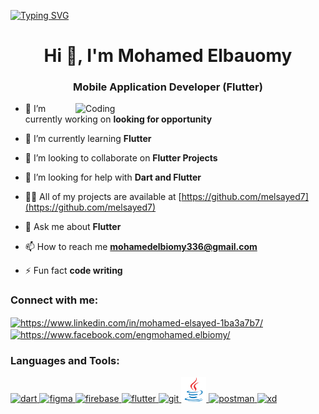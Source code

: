 [![Typing SVG](https://readme-typing-svg.herokuapp.com?font=Fira+Code&pause=1000&width=435&lines=welcome+to+my+github+profile)](https://git.io/typing-svg)
<h1 align="center">Hi 👋, I'm Mohamed Elbauomy</h1>
<h3 align="center">Mobile Application Developer (Flutter)</h3>
<img align="right" alt="Coding" width="400" src="https://cdn.dribbble.com/users/1162077/screenshots/3848914/programmer.gif">

- 🔭 I’m currently working on **looking for opportunity**

- 🌱 I’m currently learning **Flutter**

- 👯 I’m looking to collaborate on **Flutter Projects**

- 🤝 I’m looking for help with **Dart and Flutter**

- 👨‍💻 All of my projects are available at [https://github.com/melsayed7](https://github.com/melsayed7)

- 💬 Ask me about **Flutter**

- 📫 How to reach me **mohamedelbiomy336@gmail.com**

- ⚡ Fun fact **code writing**

<h3 align="left">Connect with me:</h3>
<p align="left">
<a href="https://linkedin.com/in/https://www.linkedin.com/in/mohamed-elsayed-1ba3a7b7/" target="blank"><img align="center" src="https://raw.githubusercontent.com/rahuldkjain/github-profile-readme-generator/master/src/images/icons/Social/linked-in-alt.svg" alt="https://www.linkedin.com/in/mohamed-elsayed-1ba3a7b7/" height="30" width="40" /></a>
<a href="https://fb.com/https://www.facebook.com/engmohamed.elbiomy/" target="blank"><img align="center" src="https://raw.githubusercontent.com/rahuldkjain/github-profile-readme-generator/master/src/images/icons/Social/facebook.svg" alt="https://www.facebook.com/engmohamed.elbiomy/" height="30" width="40" /></a>
</p>

<h3 align="left">Languages and Tools:</h3>
<p align="left"> <a href="https://dart.dev" target="_blank" rel="noreferrer"> <img src="https://www.vectorlogo.zone/logos/dartlang/dartlang-icon.svg" alt="dart" width="40" height="40"/> </a> <a href="https://www.figma.com/" target="_blank" rel="noreferrer"> <img src="https://www.vectorlogo.zone/logos/figma/figma-icon.svg" alt="figma" width="40" height="40"/> </a> <a href="https://firebase.google.com/" target="_blank" rel="noreferrer"> <img src="https://www.vectorlogo.zone/logos/firebase/firebase-icon.svg" alt="firebase" width="40" height="40"/> </a> <a href="https://flutter.dev" target="_blank" rel="noreferrer"> <img src="https://www.vectorlogo.zone/logos/flutterio/flutterio-icon.svg" alt="flutter" width="40" height="40"/> </a> <a href="https://git-scm.com/" target="_blank" rel="noreferrer"> <img src="https://www.vectorlogo.zone/logos/git-scm/git-scm-icon.svg" alt="git" width="40" height="40"/> </a> <a href="https://www.java.com" target="_blank" rel="noreferrer"> <img src="https://raw.githubusercontent.com/devicons/devicon/master/icons/java/java-original.svg" alt="java" width="40" height="40"/> </a> <a href="https://postman.com" target="_blank" rel="noreferrer"> <img src="https://www.vectorlogo.zone/logos/getpostman/getpostman-icon.svg" alt="postman" width="40" height="40"/> </a> <a href="https://www.adobe.com/products/xd.html" target="_blank" rel="noreferrer"> <img src="https://cdn.worldvectorlogo.com/logos/adobe-xd.svg" alt="xd" width="40" height="40"/> </a> </p>

